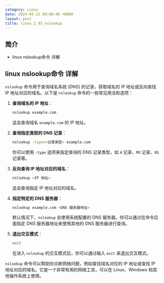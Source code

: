 ```yaml
---
category: Linux
date: 2024-05-22 09:00:00 +0800
layout: post
title: linux_2_93_nslookup
---
```

## 简介

+ linux nslookup命令 详解

## linux nslookup命令 详解

`nslookup` 命令用于查询域名系统 (DNS) 的记录，获取域名的 IP 地址或反向查找 IP 地址对应的域名。以下是 `nslookup` 命令的一些常见用法和选项：

1. **查询域名的 IP 地址**：
   ```bash
   nslookup example.com
   ```
   这会查询域名 `example.com` 的 IP 地址。

2. **查询指定类型的 DNS 记录**：
   ```bash
   nslookup -type=<记录类型> example.com
   ```
   你可以使用 `-type` 选项来指定查询的 DNS 记录类型，如 `A` 记录、`MX` 记录、`NS` 记录等。

3. **反向查询 IP 地址对应的域名**：
   ```bash
   nslookup <IP 地址>
   ```
   这会查询指定 IP 地址对应的域名。

4. **指定特定的 DNS 服务器**：
   ```bash
   nslookup example.com <DNS 服务器地址>
   ```
   默认情况下，`nslookup` 会使用系统配置的 DNS 服务器。你可以通过在命令后面指定 DNS 服务器地址来使用其他的 DNS 服务器进行查询。

5. **退出交互模式**：
   ```bash
   exit
   ```
   在进入 `nslookup` 的交互模式后，你可以通过输入 `exit` 来退出交互模式。

`nslookup` 命令可以帮助你诊断网络问题，例如查找域名对应的 IP 地址或查找 IP 地址对应的域名。它是一个非常有用的网络工具，可以在 Linux、Windows 和其他操作系统上使用。